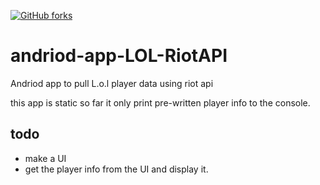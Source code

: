 <a href="https://github.com/MoElaSec/andriod-app-LOL-RiotAPI/network"><img alt="GitHub forks" src="https://img.shields.io/github/forks/MoElaSec/andriod-app-LOL-RiotAPI?color=2&label=NOT-DONE&logo=2&logoColor=2&style=plastic"></a>
# andriod-app-LOL-RiotAPI
Andriod app to pull L.o.l player data using riot api

this app is static so far it only print pre-written player info to the console.

## todo
- make a UI
- get the player info from the UI and display it.
